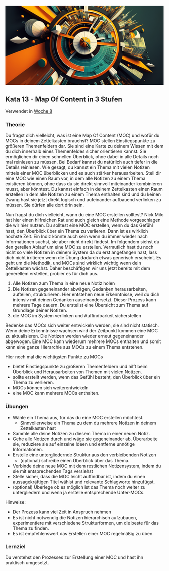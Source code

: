 ![Kompass](images/woche9.png)

## Kata 13 - Map Of Content in 3 Stufen

Verwendet in [Woche 8](2-1-Woche-8.md)

### Theorie
Du fragst dich vielleicht, was ist eine Map Of Content (MOC) und wofür du MOCs in deinem Zettelkasten brauchst? MOC stellen Einstiegspunkte zu größeren Themenfeldern dar. Sie sind eine Karte zu deinem Wissen mit dem du dich innerhalb eines Themenfeldes sicher orientieren kannst. Sie ermöglichen dir einen schnellen Überblick, ohne dabei in alle Details noch mal reinlesen zu müssen. Bei Bedarf kannst du natürlich auch tiefer in die Details reinlesen. Wie gesagt, du kannst ein Thema mit vielen Notizen mittels einer MOC überblicken und es auch stärker herausarbeiten. Stell dir eine MOC wie einen Raum vor, in dem alle Notizen zu einem Thema existieren können, ohne dass du sie direkt sinnvoll miteinander kombinieren musst, aber könntest. Du kannst einfach in deinem Zettelkasten einen Raum erstellen in dem alle Notizen zu einem Thema enthalten sind und du keinen Zwang hast sie jetzt direkt logisch und aufeinander aufbauend verlinken zu müssen. Sie dürfen alle dort drin sein.

Nun fragst du dich vielleicht, wann du eine MOC erstellen solltest? Nick Milo hat hier einen hilfreichen Rat und auch gleich eine Methode vorgeschlagen die wir hier nutzen. Du solltest eine MOC erstellen, wenn du das Gefühl hast, den Überblick über ein Thema zu verlieren. Dann ist es wirklich höchste Zeit. Ein Indiz könnte auch sein wenn du immer wieder nach Informationen suchst, sie aber nicht direkt findest. Im folgendem siehst du den gerellen Ablauf um eine MOC zu erstellen. Vermutlich hast du noch nicht so viele Notizen in deinem System da du erst angefangen hast, lass dich nicht irritieren wenn die Übung dadurch etwas generisch erscheint. Es geht um die Methodik, und MOCs sind wirklich wichtig wenn dein Zettelkasten wächst. Daher beschäftigen wir uns jetzt bereits mit dem generellem erstellen, probier es für dich aus.


1. Alle Notizen zum Thema in eine neue Notiz holen
2. Die Notizen gegeneinander abwägen, Gedanken herausarbeiten, aufteilen, strukturieren. Hier entstehen neue Erkenntnisse, weil du dich intensiv mit deinen Gedanken auseinandersetzt. Dieser Prozess kann mehrere Tage dauern. Du erstellst eine Übersicht zum Thema auf Grundlage deiner Notizen.
3. die MOC im System verlinken und Auffindbarkeit sicherstellen


Bedenke das MOCs sich weiter entwickeln werden, sie sind nicht statisch. Wenn deine Erkenntnisse wachsen wird der Zeitpunkt kommen eine MOC zu aktualisieren. Die Notizen werden wieder erneut gegeneinander abgewogen. Eine MOC kann wiederum mehrere MOCs enthalten und somit kann eine ganze Hierarchie aus MOCs zu einem Thema entstehen.

Hier noch mal die wichtigsten Punkte zu MOCs
- bietet Einstiegspunkte zu größeren Themenfeldern und hilft beim Überblick und Herausarbeiten von Themen mit vielen Notizen.
- sollte erstellt werden, wenn das Gefühl besteht, den Überblick über ein Thema zu verlieren.
- MOCs können sich weiterentwickeln
- eine MOC kann mehrere MOCs enthalten.

### Übungen
- Wähle ein Thema aus, für das du eine MOC erstellen möchtest.
	- Sinnvollerweise ein Thema zu dem du mehrere Notizen in deinem Zettelkasten hast
- Sammle alle deine Notizen zu diesem Thema in einer neuen Notiz.
- Gehe alle Notizen durch und wäge sie gegeneinander ab. Überarbeite sie, reduziere sie auf einzelne Ideen und entferne unnötige Informationen.
- Erstelle eine untergliedernde Struktur aus den verbleibenden Notizen
	- (optional) schreibe einen Überblick über das Thema.
- Verbinde deine neue MOC mit dem restlichen Notizensystem, indem du sie mit entsprechenden Tags versiehst
- Stelle sicher, dass die MOC leicht auffindbar ist, indem du einen aussagekräftigen Titel wählst und relevante Schlagworte hinzufügst.
- (optional) Überlege ob es möglich ist das Thema noch weiter zu untergliedern und wenn ja erstelle entsprechende Unter-MOCs.

Hinweise:
- Der Prozess kann viel Zeit in Anspruch nehmen
- Es ist nicht notwendig die Notizen hierarchisch aufzubauen, experimentiere mit verschiedene Strukturformen, um die beste für das Thema zu finden.
- Es ist empfehlenswert das Erstellen einer MOC regelmäßig zu üben.


### Lernziel
Du verstehst den Prozesses zur Erstellung einer MOC und hast ihn praktisch umgesetzt.
